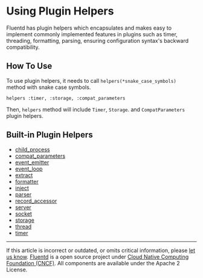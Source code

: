 # Using Plugin Helpers

Fluentd has plugin helpers which encapsulates and makes easy to
implement commonly implemented features in plugins such as timer,
threading, formatting, parsing, ensuring configuration syntax's backward
compatibility.


## How To Use

To use plugin helpers, it needs to call `helpers(*snake_case_symbols)`
method with snake case symbols.

``` {.CodeRay}
helpers :timer, :storage, :compat_parameters
```

Then, `helpers` method will include `Timer`, `Storage`. and
`CompatParameters` plugin helpers.


## Built-in Plugin Helpers

-   [child\_process](/articles/api-plugin-helper-child_process.md)
-   [compat\_parameters](/articles/api-plugin-helper-compat_parameters.md)
-   [event\_emitter](/articles/api-plugin-helper-event_emitter.md)
-   [event\_loop](/articles/api-plugin-helper-event_loop.md)
-   [extract](/articles/api-plugin-helper-extract.md)
-   [formatter](/articles/api-plugin-helper-formatter.md)
-   [inject](/articles/api-plugin-helper-inject.md)
-   [parser](/articles/api-plugin-helper-parser.md)
-   [record\_accessor](/articles/api-plugin-helper-record_accessor.md)
-   [server](/articles/api-plugin-helper-server.md)
-   [socket](/articles/api-plugin-helper-socket.md)
-   [storage](/articles/api-plugin-helper-storage.md)
-   [thread](/articles/api-plugin-helper-thread.md)
-   [timer](/articles/api-plugin-helper-timer.md)


------------------------------------------------------------------------

If this article is incorrect or outdated, or omits critical information,
please [let us know](https://github.com/fluent/fluentd-docs/issues?state=open).
[Fluentd](http://www.fluentd.org/) is a open source project under [Cloud
Native Computing Foundation (CNCF)](https://cncf.io/). All components
are available under the Apache 2 License.
